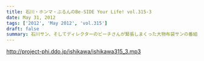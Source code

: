 ```yaml
---
title: 石川・ホンマ・ぶるんのBe-SIDE Your Life! vol.315-3
date: May 31, 2012
tags: ['2012', 'May 2012', 'vol.315']
draft: false
summary: 石川サン、そしてディレクターのビーチさんが緊張しまくった大物布袋サンの番組・・・そちらはニッポン放送のＨＰから要チェックです。知恵袋コーナー！？いや「ベストアンサー」がホンマさんのお気に入りに追加されたようです。ＮＡＭＡＥ
---
```


http://project-phi.ddo.jp/ishikawa/ishikawa315_3.mp3